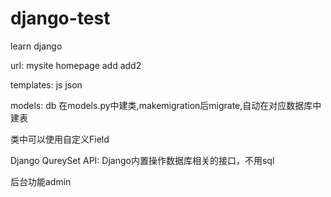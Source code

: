 # django-test
learn django

url:
mysite
homepage
add
add2

templates:
js
json

models:
db
在models.py中建类,makemigration后migrate,自动在对应数据库中建表

类中可以使用自定义Field 

Django QureySet API:
Django内置操作数据库相关的接口，不用sql

后台功能admin
